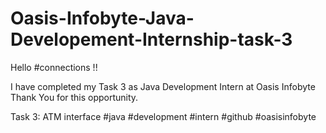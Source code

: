 # Oasis-Infobyte-Java-Developement-Internship-task-3
Hello #connections !!

I have completed my Task 3 as Java Development Intern at Oasis Infobyte Thank You for this opportunity.

Task 3: ATM interface
#java #development #intern #github #oasisinfobyte
